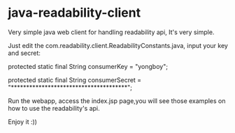 java-readability-client
=======================

Very simple java web client for handling readability api, It's very simple.

Just edit the com.readability.client.ReadabilityConstants.java, input your key and secret:

  protected static final String consumerKey = "yongboy";
  
  protected static final String consumerSecret = "**************************************";

Run the webapp, access the index.jsp page,you will see those examples on how to use the readability's api.

Enjoy it :))